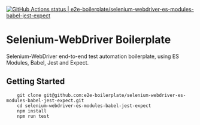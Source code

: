 [![GitHub Actions status | e2e-boilerplate/selenium-webdriver-es-modules-babel-jest-expect](https://github.com/e2e-boilerplate/selenium-webdriver-es-modules-babel-jest-expect/workflows/selenium-webdriver-es-modules-babel-jest-expect/badge.svg)](https://github.com/e2e-boilerplate/selenium-webdriver-es-modules-babel-jest-expect/actions?workflow=selenium-webdriver-es-modules-babel-jest-expect)
    
# Selenium-WebDriver Boilerplate
    
Selenium-WebDriver end-to-end test automation boilerplate, using ES Modules, Babel, Jest and Expect.
    
## Getting Started
    	git clone git@github.com:e2e-boilerplate/selenium-webdriver-es-modules-babel-jest-expect.git
    	cd selenium-webdriver-es-modules-babel-jest-expect
    	npm install
    	npm run test